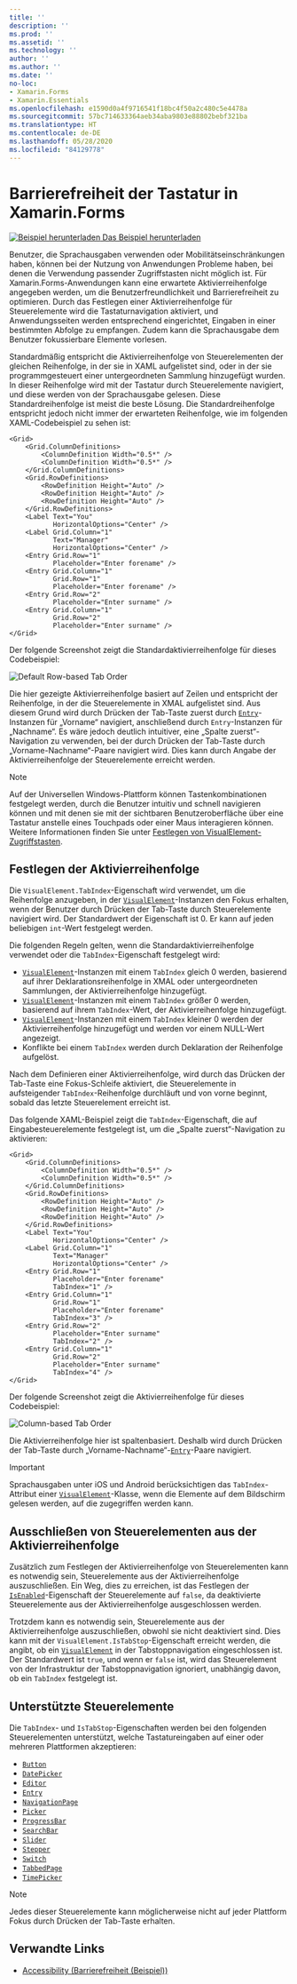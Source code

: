 ```yaml
---
title: ''
description: ''
ms.prod: ''
ms.assetid: ''
ms.technology: ''
author: ''
ms.author: ''
ms.date: ''
no-loc:
- Xamarin.Forms
- Xamarin.Essentials
ms.openlocfilehash: e1590d0a4f9716541f18bc4f50a2c480c5e4478a
ms.sourcegitcommit: 57bc714633364aeb34aba9803e88802bebf321ba
ms.translationtype: HT
ms.contentlocale: de-DE
ms.lasthandoff: 05/28/2020
ms.locfileid: "84129778"
---
```

# <a name="keyboard-accessibility-in-xamarinforms"></a>Barrierefreiheit der Tastatur in Xamarin.Forms

[![Beispiel herunterladen](~/media/shared/download.png) Das Beispiel herunterladen](https://docs.microsoft.com/samples/xamarin/xamarin-forms-samples/userinterface-accessibility)

Benutzer, die Sprachausgaben verwenden oder Mobilitätseinschränkungen haben, können bei der Nutzung von Anwendungen Probleme haben, bei denen die Verwendung passender Zugriffstasten nicht möglich ist. Für Xamarin.Forms-Anwendungen kann eine erwartete Aktivierreihenfolge angegeben werden, um die Benutzerfreundlichkeit und Barrierefreiheit zu optimieren. Durch das Festlegen einer Aktivierreihenfolge für Steuerelemente wird die Tastaturnavigation aktiviert, und Anwendungsseiten werden entsprechend eingerichtet, Eingaben in einer bestimmten Abfolge zu empfangen. Zudem kann die Sprachausgabe dem Benutzer fokussierbare Elemente vorlesen.

Standardmäßig entspricht die Aktivierreihenfolge von Steuerelementen der gleichen Reihenfolge, in der sie in XAML aufgelistet sind, oder in der sie programmgesteuert einer untergeordneten Sammlung hinzugefügt wurden. In dieser Reihenfolge wird mit der Tastatur durch Steuerelemente navigiert, und diese werden von der Sprachausgabe gelesen. Diese Standardreihenfolge ist meist die beste Lösung. Die Standardreihenfolge entspricht jedoch nicht immer der erwarteten Reihenfolge, wie im folgenden XAML-Codebeispiel zu sehen ist:

```xaml
<Grid>
    <Grid.ColumnDefinitions>
        <ColumnDefinition Width="0.5*" />
        <ColumnDefinition Width="0.5*" />
    </Grid.ColumnDefinitions>
    <Grid.RowDefinitions>
        <RowDefinition Height="Auto" />
        <RowDefinition Height="Auto" />
        <RowDefinition Height="Auto" />
    </Grid.RowDefinitions>
    <Label Text="You"
           HorizontalOptions="Center" />
    <Label Grid.Column="1"
           Text="Manager"
           HorizontalOptions="Center" />
    <Entry Grid.Row="1"
           Placeholder="Enter forename" />
    <Entry Grid.Column="1"
           Grid.Row="1"
           Placeholder="Enter forename" />
    <Entry Grid.Row="2"
           Placeholder="Enter surname" />
    <Entry Grid.Column="1"
           Grid.Row="2"
           Placeholder="Enter surname" />
</Grid>
```

Der folgende Screenshot zeigt die Standardaktivierreihenfolge für dieses Codebeispiel:

![](keyboard-images/default-tab-order.png "Default Row-based Tab Order")

Die hier gezeigte Aktivierreihenfolge basiert auf Zeilen und entspricht der Reihenfolge, in der die Steuerelemente in XMAL aufgelistet sind. Aus diesem Grund wird durch Drücken der Tab-Taste zuerst durch [`Entry`](xref:Xamarin.Forms.Entry)-Instanzen für „Vorname“ navigiert, anschließend durch `Entry`-Instanzen für „Nachname“. Es wäre jedoch deutlich intuitiver, eine „Spalte zuerst“-Navigation zu verwenden, bei der durch Drücken der Tab-Taste durch „Vorname-Nachname“-Paare navigiert wird. Dies kann durch Angabe der Aktivierreihenfolge der Steuerelemente erreicht werden.

> [!NOTE]
> Auf der Universellen Windows-Plattform können Tastenkombinationen festgelegt werden, durch die Benutzer intuitiv und schnell navigieren können und mit denen sie mit der sichtbaren Benutzeroberfläche über eine Tastatur anstelle eines Touchpads oder einer Maus interagieren können. Weitere Informationen finden Sie unter [Festlegen von VisualElement-Zugriffstasten](~/xamarin-forms/platform/windows/visualelement-access-keys.md).

## <a name="setting-the-tab-order"></a>Festlegen der Aktivierreihenfolge

Die `VisualElement.TabIndex`-Eigenschaft wird verwendet, um die Reihenfolge anzugeben, in der [`VisualElement`](xref:Xamarin.Forms.VisualElement)-Instanzen den Fokus erhalten, wenn der Benutzer durch Drücken der Tab-Taste durch Steuerelemente navigiert wird. Der Standardwert der Eigenschaft ist 0. Er kann auf jeden beliebigen `int`-Wert festgelegt werden.

Die folgenden Regeln gelten, wenn die Standardaktivierreihenfolge verwendet oder die `TabIndex`-Eigenschaft festgelegt wird:

- [`VisualElement`](xref:Xamarin.Forms.VisualElement)-Instanzen mit einem `TabIndex` gleich 0 werden, basierend auf ihrer Deklarationsreihenfolge in XMAL oder untergeordneten Sammlungen, der Aktivierreihenfolge hinzugefügt.
- [`VisualElement`](xref:Xamarin.Forms.VisualElement)-Instanzen mit einem `TabIndex` größer 0 werden, basierend auf ihrem `TabIndex`-Wert, der Aktivierreihenfolge hinzugefügt.
- [`VisualElement`](xref:Xamarin.Forms.VisualElement)-Instanzen mit einem `TabIndex` kleiner 0 werden der Aktivierreihenfolge hinzugefügt und werden vor einem NULL-Wert angezeigt.
- Konflikte bei einem `TabIndex` werden durch Deklaration der Reihenfolge aufgelöst.

Nach dem Definieren einer Aktivierreihenfolge, wird durch das Drücken der Tab-Taste eine Fokus-Schleife aktiviert, die Steuerelemente in aufsteigender `TabIndex`-Reihenfolge durchläuft und von vorne beginnt, sobald das letzte Steuerelement erreicht ist.

Das folgende XAML-Beispiel zeigt die `TabIndex`-Eigenschaft, die auf Eingabesteuerelemente festgelegt ist, um die „Spalte zuerst“-Navigation zu aktivieren:

```xaml
<Grid>
    <Grid.ColumnDefinitions>
        <ColumnDefinition Width="0.5*" />
        <ColumnDefinition Width="0.5*" />
    </Grid.ColumnDefinitions>
    <Grid.RowDefinitions>
        <RowDefinition Height="Auto" />
        <RowDefinition Height="Auto" />
        <RowDefinition Height="Auto" />
    </Grid.RowDefinitions>
    <Label Text="You"
           HorizontalOptions="Center" />
    <Label Grid.Column="1"
           Text="Manager"
           HorizontalOptions="Center" />
    <Entry Grid.Row="1"
           Placeholder="Enter forename"
           TabIndex="1" />
    <Entry Grid.Column="1"
           Grid.Row="1"
           Placeholder="Enter forename"
           TabIndex="3" />
    <Entry Grid.Row="2"
           Placeholder="Enter surname"
           TabIndex="2" />
    <Entry Grid.Column="1"
           Grid.Row="2"
           Placeholder="Enter surname"
           TabIndex="4" />
</Grid>
```

Der folgende Screenshot zeigt die Aktivierreihenfolge für dieses Codebeispiel:

![](keyboard-images/correct-tab-order.png "Column-based Tab Order")

Die Aktivierreihenfolge hier ist spaltenbasiert. Deshalb wird durch Drücken der Tab-Taste durch „Vorname-Nachname“-[`Entry`](xref:Xamarin.Forms.Entry)-Paare navigiert.

> [!IMPORTANT]
> Sprachausgaben unter iOS und Android berücksichtigen das `TabIndex`-Attribut einer [`VisualElement`](xref:Xamarin.Forms.VisualElement)-Klasse, wenn die Elemente auf dem Bildschirm gelesen werden, auf die zugegriffen werden kann.

## <a name="excluding-controls-from-the-tab-order"></a>Ausschließen von Steuerelementen aus der Aktivierreihenfolge

Zusätzlich zum Festlegen der Aktivierreihenfolge von Steuerelementen kann es notwendig sein, Steuerelemente aus der Aktivierreihenfolge auszuschließen. Ein Weg, dies zu erreichen, ist das Festlegen der [`IsEnabled`](xref:Xamarin.Forms.VisualElement)-Eigenschaft der Steuerelemente auf `false`, da deaktivierte Steuerelemente aus der Aktivierreihenfolge ausgeschlossen werden.

Trotzdem kann es notwendig sein, Steuerelemente aus der Aktivierreihenfolge auszuschließen, obwohl sie nicht deaktiviert sind. Dies kann mit der `VisualElement.IsTabStop`-Eigenschaft erreicht werden, die angibt, ob ein [`VisualElement`](xref:Xamarin.Forms.VisualElement) in der Tabstoppnavigation eingeschlossen ist. Der Standardwert ist `true`, und wenn er `false` ist, wird das Steuerelement von der Infrastruktur der Tabstoppnavigation ignoriert, unabhängig davon, ob ein `TabIndex` festgelegt ist.

## <a name="supported-controls"></a>Unterstützte Steuerelemente

Die `TabIndex`- und `IsTabStop`-Eigenschaften werden bei den folgenden Steuerelementen unterstützt, welche Tastatureingaben auf einer oder mehreren Plattformen akzeptieren:

- [`Button`](xref:Xamarin.Forms.Button)
- [`DatePicker`](xref:Xamarin.Forms.DatePicker)
- [`Editor`](xref:Xamarin.Forms.Editor)
- [`Entry`](xref:Xamarin.Forms.Entry)
- [`NavigationPage`](xref:Xamarin.Forms.NavigationPage)
- [`Picker`](xref:Xamarin.Forms.Picker)
- [`ProgressBar`](xref:Xamarin.Forms.ProgressBar)
- [`SearchBar`](xref:Xamarin.Forms.SearchBar)
- [`Slider`](xref:Xamarin.Forms.Slider)
- [`Stepper`](xref:Xamarin.Forms.Stepper)
- [`Switch`](xref:Xamarin.Forms.Switch)
- [`TabbedPage`](xref:Xamarin.Forms.TabbedPage)
- [`TimePicker`](xref:Xamarin.Forms.TimePicker)

> [!NOTE]
> Jedes dieser Steuerelemente kann möglicherweise nicht auf jeder Plattform Fokus durch Drücken der Tab-Taste erhalten.

## <a name="related-links"></a>Verwandte Links

- [Accessibility (Barrierefreiheit (Beispiel))](https://docs.microsoft.com/samples/xamarin/xamarin-forms-samples/userinterface-accessibility)
